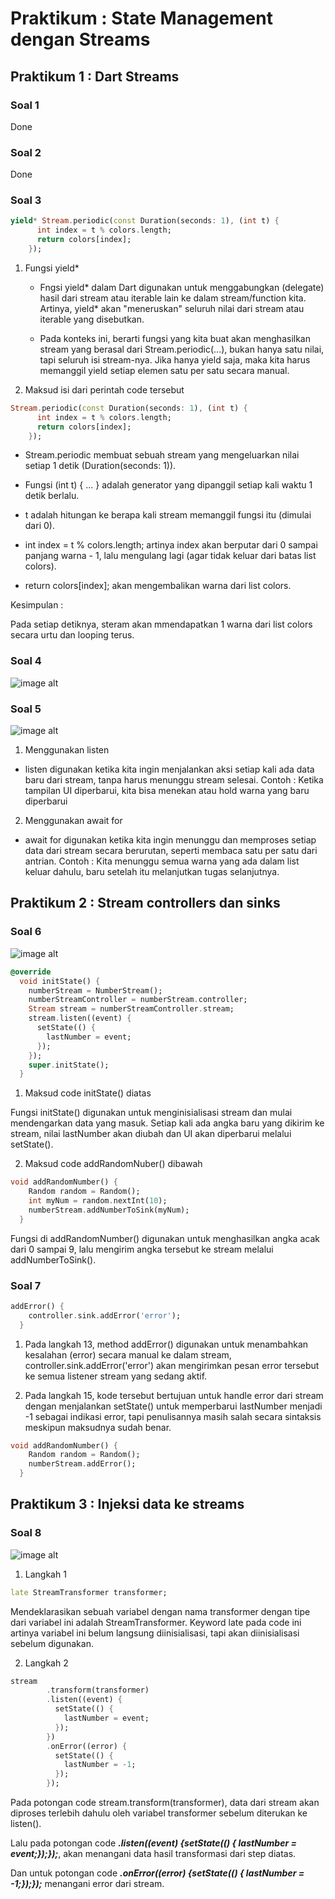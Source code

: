 # Praktikum : State Management dengan Streams

## Praktikum 1 : Dart Streams

### Soal 1

Done

### Soal 2

Done

### Soal 3

```dart
yield* Stream.periodic(const Duration(seconds: 1), (int t) {
      int index = t % colors.length;
      return colors[index];
    });
```

1. Fungsi yield\*

   - Fngsi yield* dalam Dart digunakan untuk menggabungkan (delegate) hasil dari stream atau iterable lain ke dalam stream/function kita. Artinya, yield* akan "meneruskan" seluruh nilai dari stream atau iterable yang disebutkan.

   - Pada konteks ini, berarti fungsi yang kita buat akan menghasilkan stream yang berasal dari Stream.periodic(...), bukan hanya satu nilai, tapi seluruh isi stream-nya.
     Jika hanya yield saja, maka kita harus memanggil yield setiap elemen satu per satu secara manual.

2. Maksud isi dari perintah code tersebut

```dart
Stream.periodic(const Duration(seconds: 1), (int t) {
      int index = t % colors.length;
      return colors[index];
    });
```

- Stream.periodic membuat sebuah stream yang mengeluarkan nilai setiap 1 detik (Duration(seconds: 1)).

- Fungsi (int t) { ... } adalah generator yang dipanggil setiap kali waktu 1 detik berlalu.

- t adalah hitungan ke berapa kali stream memanggil fungsi itu (dimulai dari 0).

- int index = t % colors.length; artinya index akan berputar dari 0 sampai panjang warna - 1, lalu mengulang lagi (agar tidak keluar dari batas list colors).

- return colors[index]; akan mengembalikan warna dari list colors.

Kesimpulan :

Pada setiap detiknya, steram akan mmendapatkan 1 warna dari list colors secara urtu dan looping terus.

### Soal 4

![image alt](images/Soal4.gif)

### Soal 5

![image alt](images/Soal5.gif)

1. Menggunakan listen

- listen digunakan ketika kita ingin menjalankan aksi setiap kali ada data baru dari stream, tanpa harus menunggu stream selesai.
  Contoh : Ketika tampilan UI diperbarui, kita bisa menekan atau hold warna yang baru diperbarui

2. Menggunakan await for

- await for digunakan ketika kita ingin menunggu dan memproses setiap data dari stream secara berurutan, seperti membaca satu per satu dari antrian.
  Contoh : Kita menunggu semua warna yang ada dalam list keluar dahulu, baru setelah itu melanjutkan tugas selanjutnya.

## Praktikum 2 : Stream controllers dan sinks

### Soal 6

![image alt](images/Soal6.gif)

```dart
@override
  void initState() {
    numberStream = NumberStream();
    numberStreamController = numberStream.controller;
    Stream stream = numberStreamController.stream;
    stream.listen((event) {
      setState(() {
        lastNumber = event;
      });
    });
    super.initState();
  }
```

1. Maksud code initState() diatas

Fungsi initState() digunakan untuk menginisialisasi stream dan mulai mendengarkan data yang masuk.
Setiap kali ada angka baru yang dikirim ke stream, nilai lastNumber akan diubah dan UI akan diperbarui melalui setState().

2. Maksud code addRandomNuber() dibawah

```dart
void addRandomNumber() {
    Random random = Random();
    int myNum = random.nextInt(10);
    numberStream.addNumberToSink(myNum);
  }
```

Fungsi di addRandomNumber() digunakan untuk menghasilkan angka acak dari 0 sampai 9, lalu mengirim angka tersebut ke stream melalui addNumberToSink().

### Soal 7

```dart
addError() {
    controller.sink.addError('error');
  }
```

1. Pada langkah 13, method addError() digunakan untuk menambahkan kesalahan (error) secara manual ke dalam stream, controller.sink.addError('error') akan mengirimkan pesan error tersebut ke semua listener stream yang sedang aktif.

2. Pada langkah 15, kode tersebut bertujuan untuk handle error dari stream dengan menjalankan setState() untuk memperbarui lastNumber menjadi -1 sebagai indikasi error, tapi penulisannya masih salah secara sintaksis meskipun maksudnya sudah benar.

```dart
void addRandomNumber() {
    Random random = Random();
    numberStream.addError();
  }
```

## Praktikum 3 : Injeksi data ke streams

### Soal 8

![image alt](images/Soal8.gif)

1. Langkah 1

```dart
late StreamTransformer transformer;
```

Mendeklarasikan sebuah variabel dengan nama transformer dengan tipe dari variabel ini adalah StreamTransformer. Keyword late pada code ini artinya variabel ini belum langsung diinisialisasi, tapi akan diinisialisasi sebelum digunakan.

2. Langkah 2

```dart
stream
        .transform(transformer)
        .listen((event) {
          setState(() {
            lastNumber = event;
          });
        })
        .onError((error) {
          setState(() {
            lastNumber = -1;
          });
        });
```

Pada potongan code stream.transform(transformer), data dari stream akan diproses terlebih dahulu oleh variabel transformer sebelum diterukan ke listen().

Lalu pada potongan code **_*.listen((event) {setState(() { lastNumber = event;});});*_**, akan menangani data hasil transformasi dari step diatas.

Dan untuk potongan code **_*.onError((error) {setState(() { lastNumber = -1;});});*_** menangani error dari stream.
